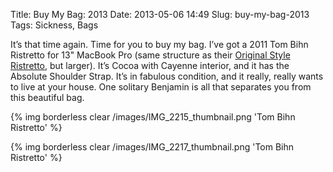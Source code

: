 Title: Buy My Bag: 2013
Date: 2013-05-06 14:49
Slug: buy-my-bag-2013
Tags: Sickness, Bags

It’s that time again. Time for you to buy my bag. I’ve got a 2011 Tom Bihn
Ristretto for 13" MacBook Pro (same structure as their
[Original Style Ristretto](http://www.tombihn.com/PROD/TB0231.html), but
larger). It’s Cocoa with Cayenne interior, and it has the Absolute Shoulder
Strap. It’s in fabulous condition, and it really, really wants to live at your
house. One solitary Benjamin is all that separates you from this beautiful bag.

{% img borderless clear /images/IMG_2215_thumbnail.png 'Tom Bihn Ristretto' %}

{% img borderless clear /images/IMG_2217_thumbnail.png 'Tom Bihn Ristretto' %}


